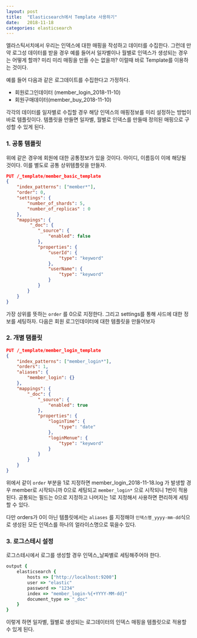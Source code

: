 ```yaml
---
layout: post
title:  "Elasticsearch에서 Template 사용하기"
date:   2018-11-18
categories: elasticsearch
---
```


엘라스틱서치에서 우리는 인덱스에 대한 매핑을 작성하고 데이터를 수집한다. 그런데 만약 로그성 데이터를 받을 경우 예를 들어서 일자별이나 월별로 인덱스가 생성되는 경우는 어떻게 할까? 미리 미리 매핑을 만들 수는 없을까? 이럴때 바로 Template를 이용하는 것이다. 

예를 들어 다음과 같은 로그데이트를 수집한다고 가정하다.

- 회원로그인데이터 (member_login_2018-11-10)
- 회원구매데이터(member_buy_2018-11-10)

각각의 데이터를 일자별로 수집할 경우 해당 인덱스의 매핑정보를 미리 설정하는 방법이 바로 템플릿이다. 템플릿을 만들면 일자별, 월별로 인덱스를 만들때 정의된 매핑으로 구성할 수 있게 된다. 

### 1. 공통 템플릿

위에 같은 경우에 회원에 대한 공통정보가 있을 것이다. 아이디, 이름등이 이에 해당될 것이다. 이를 별도로 공통 상위템플릿을 만들자.

```json 
PUT /_template/member_basic_template
{
    "index_patterns": ["member*"],
    "order": 0,
    "settings": {
        "number_of_shards": 5,
        "number_of_replicas" : 0
    },
    "mappings": {
         "_doc": {
            "_source": {
                "enabled": false
            },
            "properties": {
                "userId": {
                    "type": "keyword"     
                },
                "userName": {
                    "type": "keyword"                    
                }
            }
        }
    }
}
```

가장 상위를 뜻하는 `order` 를 0으로 지정한다. 그리고 settings를 통해 샤드에 대한 정보를 세팅하자. 다음은 회원 로그인데이터에 대한 템플릿을 만들어보자

### 2. 개별 탬플릿 

```json 
PUT /_template/member_login_template
{
    "index_patterns": ["member_login*"],
    "orders": 1,
    "aliases": {
        "member_login": {}
    },
    "mappings": {
        "_doc": {
            "_source": {
                "enabled": true
            },
            "properties": {
                "loginTime": {
                    "type": "date"
                },
                "loginMenue": {
                    "type": "keyword"
                }
            }
        }
    }
}
```

위에서 같이 `order` 부분을 1로 지정하면 member_login_2018-11-18.log 가 발생할 경우 member로 시작되니까 0으로 세팅되고 `member_login*` 으로 시작되니 1번이 적용된다.  공통되는 필드는 0으로 지정하고 나머지는 1로 지정해서 사용하면 편리하게 세팅할 수 있다. 

다만 orders가 0이 아닌 템플릿에서는 `aliases` 를 지정해야 `인덱스명_yyyy-mm-dd`식으로 생성된 모든 인덱스를 하나의 얼라이스명으로 묶을수 있다. 

### 3. 로그스테시 설정

로그스테시에서 로그를 생성할 경우 인덱스_날짜별로 세팅해주어야 한다. 

```ruby 
output {
    elasticsearch {
        hosts => ["http://localhost:9200"]
        user => "elastic"
        password => "1234"
        index => "member_login-%{+YYYY-MM-dd}"
        document_type => "_doc"
    }
}
```

이렇게 하면 일자별, 월별로 생성되는 로그데이터의 인덱스 매핑을 템플릿으로 적용할 수 있게 된다. 